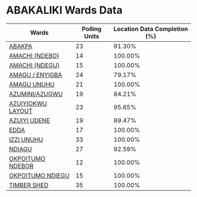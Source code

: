 
# ABAKALIKI Wards Data

| Wards | Polling Units | Location Data Completion (%) |
| ---- | ----- | ------- |
| [ABAKPA](./wards/2435-abakpa) | 23 | 91.30% |
| [AMACHI (NDEBO)](./wards/2436-amachi-(ndebo)) | 14 | 100.00% |
| [AMACHI (NDEGU)](./wards/2437-amachi-(ndegu)) | 15 | 100.00% |
| [AMAGU / ENYIGBA](./wards/2438-amagu-/-enyigba) | 24 | 79.17% |
| [AMAGU UNUHU](./wards/2439-amagu-unuhu) | 21 | 100.00% |
| [AZUMINI/AZUGWU](./wards/2440-azumini/azugwu) | 19 | 84.21% |
| [AZUIYIOKWU LAYOUT](./wards/2441-azuiyiokwu-layout) | 23 | 95.65% |
| [AZUIYI UDENE](./wards/2442-azuiyi-udene) | 19 | 89.47% |
| [EDDA](./wards/2443-edda) | 17 | 100.00% |
| [IZZI UNUHU](./wards/2444-izzi-unuhu) | 33 | 100.00% |
| [NDIAGU](./wards/2445-ndiagu) | 27 | 92.59% |
| [OKPOITUMO NDEBOR](./wards/2446-okpoitumo-ndebor) | 12 | 100.00% |
| [OKPOITUMO NDIEGU](./wards/2447-okpoitumo-ndiegu) | 15 | 100.00% |
| [TIMBER SHED](./wards/2448-timber-shed) | 35 | 100.00% |




